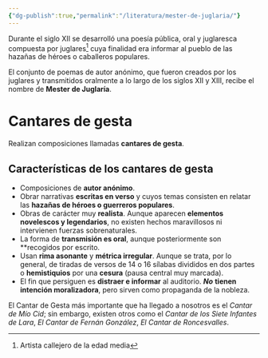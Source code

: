 ```yaml
---
{"dg-publish":true,"permalink":"/literatura/mester-de-juglaria/"}
---
```


Durante el siglo XII se desarrolló una poesía pública, oral y juglaresca compuesta por juglares[^1] cuya finalidad era informar al pueblo de las hazañas de héroes o caballeros populares.

El conjunto de poemas de autor anónimo, que fueron creados por los juglares y transmitidos oralmente a lo largo de los siglos XII y XIII, recibe el nombre de **Mester de Juglaría**.
# Cantares de gesta
Realizan composiciones llamadas **cantares de gesta**.
## Características de los cantares de gesta  
-   Composiciones de **autor anónimo**.  
-   Obrar narrativas **escritas en verso** y cuyos temas consisten en relatar las **hazañas de héroes o guerreros populares**.  
-   Obras de carácter muy **realista**. Aunque aparecen **elementos novelescos y legendarios**, no existen hechos maravillosos ni intervienen fuerzas sobrenaturales.
-   La forma de **transmisión es oral**, aunque posteriormente son **recogidos por escrito.
-   Usan **rima asonante** y **métrica irregular**. Aunque se trata, por lo general, de tiradas de versos de 14 o 16 sílabas divididos en dos partes o **hemistiquios** por una **cesura** (pausa central muy marcada).
-   El fin que persiguen es **distraer e informar** al auditorio. ***No*** **tienen intención moralizadora**, pero sirven como propaganda de la nobleza.

El Cantar de Gesta más importante que ha llegado a nosotros es el _Cantar de Mío Cid_; sin embargo, existen otros como el _Cantar de los Siete Infantes de Lara_, _El Cantar de Fernán González_, _El Cantar de Roncesvalles_.

[^1]: Artista callejero de la edad media 